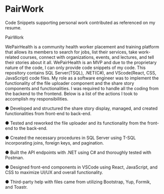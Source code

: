 # PairWork
Code Snippets supporting personal work contributed as referenced on my resume.

PairWork

WePairHealth is a community health worker placement and training platform that allows its members to search for jobs, list their services, take work-related courses, connect with organizations, events, and lectures, and tell their stories about it all. WePairHealth is an MVP and due to the proprietary nature of the code, I can only provide code snippets of my code. This repository contains SQL Server(TSQL), .NET(C#), and VScode(React, CSS, JavaScript) code files.
My role as a software engineer was to implement the functionality of the file uploader component and the share story components and functionalities. I was required to handle all the coding from the backend to the frontend. Below is a list of the actions I took to accomplish my responsibilities.

● Developed and structured the share story display, managed, and created functionalities from front-end to back-end.

● Tested and reworked the file uploader and its functionality from the front-end to the back-end.

● Created the necessary procedures in SQL Server using T-SQL incorporating joins, foreign keys, and pagination.

● Built the API endpoints with .NET using C# and thoroughly tested with Postman.

● Designed front-end components in VSCode using React, JavaScript, and CSS to maximize UI/UX and overall functionality.

● Third-party help with files came from utilizing Bootstrap, Yup, Formik, and Toastr.
